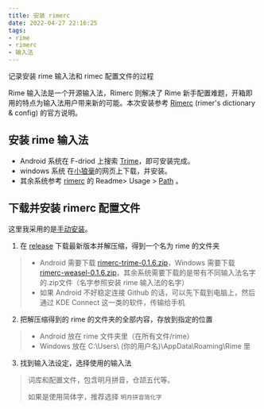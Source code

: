 ```yaml
---
title: 安装 rimerc 
date: 2022-04-27 22:16:25
tags: 
- rime
- rimerc
- 输入法
---
```


记录安装 rime 输入法和 rimec 配置文件的过程

<!--more-->

Rime 输入法是一个开源输入法，Rimerc 则解决了 Rime 新手配置难题，开箱即用的特点为输入法用户带来新的可能。本次安装参考 [Rimerc](https://github.com/Bambooin/rimerc) (rimer's dictionary & config) 的官方说明。

## 安装 rime 输入法

- Android 系统在 F-driod 上搜索 [Trime](https://f-droid.org/packages/com.osfans.trime/)，即可安装完成。
- windows 系统 在[小狼毫](https://rime.im/)的网页上下载，并安装。
- 其余系统参考 [rimerc](https://github.com/Bambooin/rimerc) 的 Readme> Usage > [Path](https://github.com/Bambooin/rimerc#path) 。

## 下载并安装 rimerc 配置文件

这里我采用的是[手动安装](https://github.com/Bambooin/rimerc#manual)。

1. 在 [release](https://github.com/Bambooin/rimerc/releases) 下载最新版本并解压缩，得到一个名为 rime 的文件夹

> - Android 需要下载 [rimerc-trime-0.1.6.zip](https://github.com/Bambooin/rimerc/releases/download/0.1.6/rimerc-trime-0.1.6.zip)，Windows 需要下载 [rimerc-weasel-0.1.6.zip](https://github.com/Bambooin/rimerc/releases/download/0.1.6/rimerc-weasel-0.1.6.zip)，其余系统需要下载的是带有不同输入法名字的.zip文件（名字参照安装 rime 输入法的名字）
> - 如果 Android 不好稳定连接 Github 的话，可以先下载到电脑上，然后通过 KDE Connect 这一类的软件，传输给手机

2. 把解压缩得到的 rime 的文件夹的全部内容，存放到指定的位置

> - Android 放在 rime 文件夹里（在所有文件/rime）
> - Windows 放在 C:\Users\ (你的用户名)\\AppData\Roaming\Rime 里

3. 找到输入法设定，选择使用的输入法

> 词库和配置文件，包含明月拼音，仓颉五代等。
>
> 如果是使用简体字，推荐选择 `明月拼音简化字`
